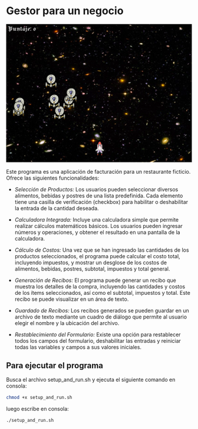 # Gestor para un negocio

![captura-interface](https://raw.githubusercontent.com/Kaziuz/proyectos-python/main/10.clon-space-invaders/captura-juego.png)

Este programa es una aplicación de facturación para un restaurante ficticio. Ofrece las siguientes funcionalidades:

- *Selección de Productos:* Los usuarios pueden seleccionar diversos alimentos, bebidas y postres de una lista predefinida. Cada elemento tiene una casilla de verificación (checkbox) para habilitar o deshabilitar la entrada de la cantidad deseada.

- *Calculadora Integrada:* Incluye una calculadora simple que permite realizar cálculos matemáticos básicos. Los usuarios pueden ingresar números y operaciones, y obtener el resultado en una pantalla de la calculadora.

- *Cálculo de Costos:* Una vez que se han ingresado las cantidades de los productos seleccionados, el programa puede calcular el costo total, incluyendo impuestos, y mostrar un desglose de los costos de alimentos, bebidas, postres, subtotal, impuestos y total general.

- *Generación de Recibos:* El programa puede generar un recibo que muestra los detalles de la compra, incluyendo las cantidades y costos de los ítems seleccionados, así como el subtotal, impuestos y total. Este recibo se puede visualizar en un área de texto.

- *Guardado de Recibos:* Los recibos generados se pueden guardar en un archivo de texto mediante un cuadro de diálogo que permite al usuario elegir el nombre y la ubicación del archivo.

- *Restablecimiento del Formulario:* Existe una opción para restablecer todos los campos del formulario, deshabilitar las entradas y reiniciar todas las variables y campos a sus valores iniciales.

## Para ejecutar el programa

Busca el archivo setup_and_run.sh y ejecuta el siguiente comando en consola:

```sh
chmod +x setup_and_run.sh
```

luego escribe en consola:

```sh
./setup_and_run.sh
```
